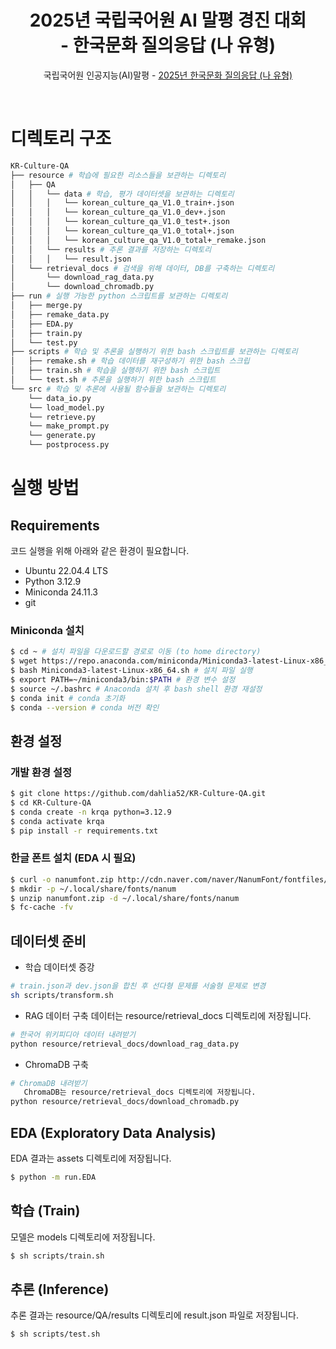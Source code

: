<div align='center'>
   <h1>2025년 국립국어원 AI 말평 경진 대회<br>- 한국문화 질의응답 (나 유형)</h1>
</div>

<div align="center">
    <p>국립국어원 인공지능(AI)말평 - <a href="https://kli.korean.go.kr/benchmark/taskOrdtm/taskList.do?taskOrdtmId=181&clCd=ING_TASK&subMenuId=sub01" target="_blank">2025년 한국문화 질의응답 (나 유형)</a></p>
</div>
<br>


# 디렉토리 구조

```bash
KR-Culture-QA
├── resource # 학습에 필요한 리소스들을 보관하는 디렉토리
│   ├── QA 
│   │   └── data # 학습, 평가 데이터셋을 보관하는 디렉토리
│   │   │   └── korean_culture_qa_V1.0_train+.json
│   │   │   └── korean_culture_qa_V1.0_dev+.json
│   │   │   └── korean_culture_qa_V1.0_test+.json
│   │   │   └── korean_culture_qa_V1.0_total+.json
│   │   │   └── korean_culture_qa_V1.0_total+_remake.json
│   │   └── results # 추론 결과를 저장하는 디렉토리
│   │   │   └── result.json
│   └── retrieval_docs # 검색을 위해 데이터, DB를 구축하는 디렉토리
│       └── download_rag_data.py 
│       └── download_chromadb.py 
├── run # 실행 가능한 python 스크립트를 보관하는 디렉토리
│   ├── merge.py
│   ├── remake_data.py
│   ├── EDA.py
│   ├── train.py
│   └── test.py
├── scripts # 학습 및 추론을 실행하기 위한 bash 스크립트를 보관하는 디렉토리
│   ├── remake.sh # 학습 데이터를 재구성하기 위한 bash 스크립
│   ├── train.sh # 학습을 실행하기 위한 bash 스크립트
│   └── test.sh # 추론을 실행하기 위한 bash 스크립트
└── src # 학습 및 추론에 사용될 함수들을 보관하는 디렉토리
    └── data_io.py
    └── load_model.py
    └── retrieve.py
    └── make_prompt.py
    └── generate.py
    └── postprocess.py
```

# 실행 방법

## Requirements
코드 실행을 위해 아래와 같은 환경이 필요합니다.
- Ubuntu 22.04.4 LTS
- Python 3.12.9
- Miniconda 24.11.3
- git


### Miniconda 설치
```bash
$ cd ~ # 설치 파일을 다운로드할 경로로 이동 (to home directory)
$ wget https://repo.anaconda.com/miniconda/Miniconda3-latest-Linux-x86_64.sh # Miniconda 설치 파일 다운로드
$ bash Miniconda3-latest-Linux-x86_64.sh # 설치 파일 실행
$ export PATH=~/miniconda3/bin:$PATH # 환경 변수 설정
$ source ~/.bashrc # Anaconda 설치 후 bash shell 환경 재설정
$ conda init # conda 초기화
$ conda --version # conda 버전 확인
```

## 환경 설정

### 개발 환경 설정
```bash
$ git clone https://github.com/dahlia52/KR-Culture-QA.git
$ cd KR-Culture-QA
$ conda create -n krqa python=3.12.9
$ conda activate krqa
$ pip install -r requirements.txt
```

### 한글 폰트 설치 (EDA 시 필요)
```bash
$ curl -o nanumfont.zip http://cdn.naver.com/naver/NanumFont/fontfiles/NanumFont_TTF_ALL.zip
$ mkdir -p ~/.local/share/fonts/nanum
$ unzip nanumfont.zip -d ~/.local/share/fonts/nanum
$ fc-cache -fv
```

## 데이터셋 준비
- 학습 데이터셋 증강
```bash
# train.json과 dev.json을 합친 후 선다형 문제를 서술형 문제로 변경
sh scripts/transform.sh
```

- RAG 데이터 구축
  데이터는 resource/retrieval_docs 디렉토리에 저장됩니다.
```bash
# 한국어 위키피디아 데이터 내려받기
python resource/retrieval_docs/download_rag_data.py
```

- ChromaDB 구축
```bash
# ChromaDB 내려받기
   ChromaDB는 resource/retrieval_docs 디렉토리에 저장됩니다.
python resource/retrieval_docs/download_chromadb.py
```

## EDA (Exploratory Data Analysis)
EDA 결과는 assets 디렉토리에 저장됩니다.
```bash
$ python -m run.EDA
```

## 학습 (Train)
모델은 models 디렉토리에 저장됩니다.
```bash
$ sh scripts/train.sh
```

## 추론 (Inference)
추론 결과는 resource/QA/results 디렉토리에 result.json 파일로 저장됩니다.
```bash
$ sh scripts/test.sh
```
